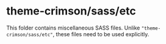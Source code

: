# theme-crimson/sass/etc

This folder contains miscellaneous SASS files. Unlike `"theme-crimson/sass/etc"`, these files
need to be used explicitly.
